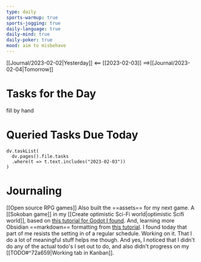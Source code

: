 ```yaml
---
type: daily
sports-warmup: true
sports-jogging: true
daily-language: true
daily-mind: true
daily-poker: true
mood: aim to misbehave
---
```


[[Journal/2023-02-02|Yesterday]] <== [[2023-02-03]] ==>[[Journal/2023-02-04|Tomorrow]]


# Tasks for the Day

fill by hand


# Queried Tasks Due Today

```dataviewjs
dv.taskList(
  dv.pages().file.tasks
  .where(t => t.text.includes("2023-02-03"))
)
```



# Journaling

[[Open source RPG games]]
Also built the ==assets== for my next game. A [[Sokoban game]] in my [[Create optimistic Sci-Fi world|optimistic Scifi world]], based on [this tutorial for Godot I found](https://www.youtube.com/watch?v=HmnwNadwHWI).
And, learning more Obsidian ==markdown== formatting from  [this tutorial](https://www.youtube.com/watch?v=d8fXEhWy_rY).
I found today that part of me resists the setting in of a regular schedule. Working on it. That I do a lot of meaningful stuff helps me though. 
And yes, I noticed that I didn't do any of the actual todo's I set out to do, and also didn't progress on my [[TODO#^72a659|Working tab in Kanban]].